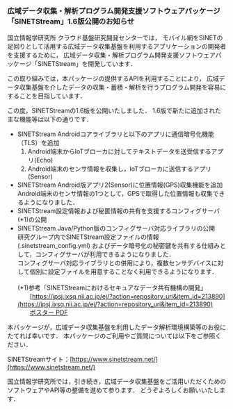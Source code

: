 ### 広域データ収集・解析プログラム開発支援ソフトウェアパッケージ<br>「SINETStream」1.6版公開のお知らせ

国立情報学研究所 クラウド基盤研究開発センターでは，
モバイル網をSINETの足回りとして活用する広域データ収集基盤を利用するアプリケーションの開発者を支援するために，
広域データ収集・解析プログラム開発支援ソフトウェアパッケージ「SINETStream」を開発しています．

この取り組みでは，本パッケージの提供するAPIを利用することにより，
広域データ収集基盤を介したデータの収集・蓄積・解析を行うプログラム開発を容易にすることを目指しています．

この度，SINETStreamの1.6版を公開いたしました．
1.6版で新たに追加された主な機能等は以下の通りです．

* SINETStream Androidコアライブラリと以下のアプリに通信暗号化機能（TLS）を追加
    1. Android端末からIoTブローカに対してテキストデータを送受信するアプリ(Echo)
    2. Android端末のセンサ情報を収集し，IoTブローカに送信するアプリ(Sensor)
* SINETStream Android版アプリ2(Sensor)に位置情報(GPS)収集機能を追加<br>
    Android端末のセンサ情報の1つとして，GPSで取得した位置情報も収集できるようになりました．
* SINETStream設定情報および秘匿情報の共有を支援するコンフィグサーバ(*1)の公開
* SINETStream Java/Python版のコンフィグサーバ対応ライブラリの公開<br>
    研究グループ内でSINETStream設定ファイルの情報 (.sinetstream_config.yml)
    およびデータ暗号化の秘密鍵を共有する仕組みとして，コンフィグサーバが利用できるようになりました．<br>
    コンフィグサーバ対応ライブラリとの併用により，複数センサデバイスに対して個別に設定ファイルを用意することなく利用できるようになります．<br>
    <br>
    (*1)参考「SINETStreamにおけるセキュアなデータ共有機構の開発」<br>
    　　[https://ipsj.ixsq.nii.ac.jp/ej/?action=repository_uri&item_id=213890](https://ipsj.ixsq.nii.ac.jp/ej/?action=repository_uri&item_id=213890)<br>
    　　[ポスター PDF](https://www.dropbox.com/s/zza20ajtisd0sgc/iots2021_poster_config_server.pdf?dl=0)<br>

本パッケージが，広域データ収集基盤を利用したデータ解析環境構築等のお役にたてれば幸いです．
本パッケージのご利用やご質問については以下をご参照ください．

SINETStreamサイト：[https://www.sinetstream.net/](https://www.sinetstream.net/)

国立情報学研究所では，引き続き，広域データ収集基盤をご活用いただくためのソフトウェアやAPI等の整備を進めて参ります．
どうぞよろしくお願いいたします．
